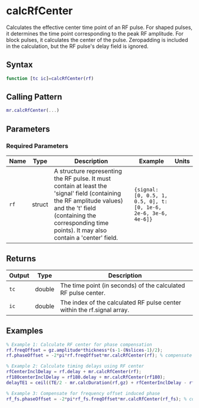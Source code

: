 # calcRfCenter

Calculates the effective center time point of an RF pulse. For shaped pulses, it determines the time point corresponding to the peak RF amplitude.  For block pulses, it calculates the center of the pulse.  Zeropadding is included in the calculation, but the RF pulse's delay field is ignored.

## Syntax

```matlab
function [tc ic]=calcRfCenter(rf)
```

## Calling Pattern

```matlab
mr.calcRfCenter(...)
```

## Parameters

### Required Parameters

| Name | Type | Description | Example | Units |
|------|------|-------------|---------|-------|
| `rf` | struct | A structure representing the RF pulse.  It must contain at least the 'signal' field (containing the RF amplitude values) and the 't' field (containing the corresponding time points). It may also contain a 'center' field. | `{signal: [0, 0.5, 1, 0.5, 0], t: [0, 1e-6, 2e-6, 3e-6, 4e-6]}` |  |

## Returns

| Output | Type | Description |
|--------|------|-------------|
| `tc` | double | The time point (in seconds) of the calculated RF pulse center. |
| `ic` | double | The index of the calculated RF pulse center within the rf.signal array. |

## Examples

```matlab
% Example 1: Calculate RF center for phase compensation
rf.freqOffset = gz.amplitude*thickness*(s-1-(Nslices-1)/2);
rf.phaseOffset = -2*pi*rf.freqOffset*mr.calcRfCenter(rf); % compensate for the slice-offset induced phase

% Example 2: Calculate timing delays using RF center
rfCenterInclDelay = rf.delay + mr.calcRfCenter(rf);
rf180centerInclDelay = rf180.delay + mr.calcRfCenter(rf180);
delayTE1 = ceil((TE/2 - mr.calcDuration(rf,gz) + rfCenterInclDelay - rf180centerInclDelay)/lims.gradRasterTime)*lims.gradRasterTime;

% Example 3: Compensate for frequency offset induced phase
rf_fs.phaseOffset = -2*pi*rf_fs.freqOffset*mr.calcRfCenter(rf_fs); % compensate for the frequency-offset induced phase
```
